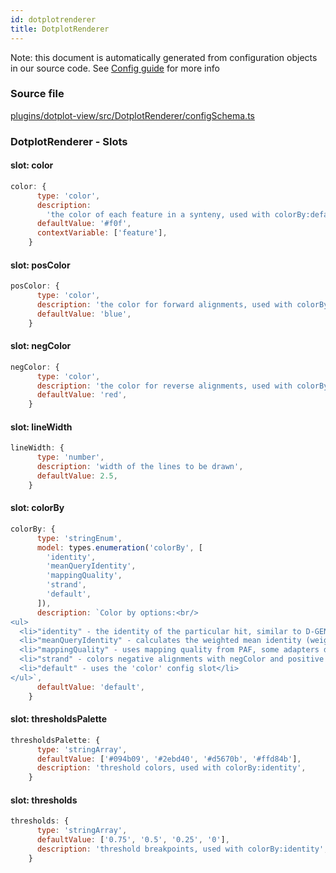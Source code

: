 ```yaml
---
id: dotplotrenderer
title: DotplotRenderer
---
```


Note: this document is automatically generated from configuration objects in our
source code. See [Config guide](/docs/config_guide) for more info

### Source file

[plugins/dotplot-view/src/DotplotRenderer/configSchema.ts](https://github.com/GMOD/jbrowse-components/blob/main/plugins/dotplot-view/src/DotplotRenderer/configSchema.ts)

### DotplotRenderer - Slots

#### slot: color

```js
color: {
      type: 'color',
      description:
        'the color of each feature in a synteny, used with colorBy:default',
      defaultValue: '#f0f',
      contextVariable: ['feature'],
    }
```

#### slot: posColor

```js
posColor: {
      type: 'color',
      description: 'the color for forward alignments, used with colorBy:strand',
      defaultValue: 'blue',
    }
```

#### slot: negColor

```js
negColor: {
      type: 'color',
      description: 'the color for reverse alignments, used with colorBy:strand',
      defaultValue: 'red',
    }
```

#### slot: lineWidth

```js
lineWidth: {
      type: 'number',
      description: 'width of the lines to be drawn',
      defaultValue: 2.5,
    }
```

#### slot: colorBy

```js
colorBy: {
      type: 'stringEnum',
      model: types.enumeration('colorBy', [
        'identity',
        'meanQueryIdentity',
        'mappingQuality',
        'strand',
        'default',
      ]),
      description: `Color by options:<br/>
<ul>
  <li>"identity" - the identity of the particular hit, similar to D-GENIES, use the other config slots 'thresholds' and 'thresholdsPalette' to define colors for this setting</li>
  <li>"meanQueryIdentity" - calculates the weighted mean identity (weighted by alignment length) of all the hits that the query maps to (e.g. if the query is split aligned to many target, uses their weighted mean. can help show patterns of more related and distant synteny after WGD)</li>
  <li>"mappingQuality" - uses mapping quality from PAF, some adapters don't have this setting</li>
  <li>"strand" - colors negative alignments with negColor and positive alignments with posColor</li>
  <li>"default" - uses the 'color' config slot</li>
</ul>`,
      defaultValue: 'default',
    }
```

#### slot: thresholdsPalette

```js
thresholdsPalette: {
      type: 'stringArray',
      defaultValue: ['#094b09', '#2ebd40', '#d5670b', '#ffd84b'],
      description: 'threshold colors, used with colorBy:identity',
    }
```

#### slot: thresholds

```js
thresholds: {
      type: 'stringArray',
      defaultValue: ['0.75', '0.5', '0.25', '0'],
      description: 'threshold breakpoints, used with colorBy:identity',
    }
```

